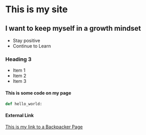 # This is my site

## I want to keep myself in a growth mindset
- Stay positive
- Continue to Learn

### Heading 3
* Item 1
* Item 2
* Item 3

#### This is some code on my page
```python
def hello_world:
```

#### External Link
[This is my link to a Backpacker Page](https://www.backcountry.com)

